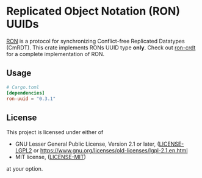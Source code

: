 Replicated Object Notation (RON) UUIDs
======================================

[RON](http://replicated.cc) is a protocol for synchronizing Conflict-free
Replicated Datatypes (CmRDT). This crate implements RONs UUID type **only**.
Check out [ron-crdt](https://crates.io/ron-crdt) for a complete implementation
of RON.

Usage
-----

```toml
# Cargo.toml
[dependencies]
ron-uuid = "0.3.1"
```

License
-------

This project is licensed under either of

 * GNU Lesser General Public License, Version 2.1 or later, ([LICENSE-LGPL2](LICENSE-LGPL2) or
   https://www.gnu.org/licenses/old-licenses/lgpl-2.1.en.html
 * MIT license, ([LICENSE-MIT](LICENSE-MIT))

at your option.

